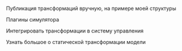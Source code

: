 Публикация трансформаций вручную,  на примере моей структуры

Плагины симулятора

Интегрировать трансформации в систему управления

Узнать большое о статической трансформации модели